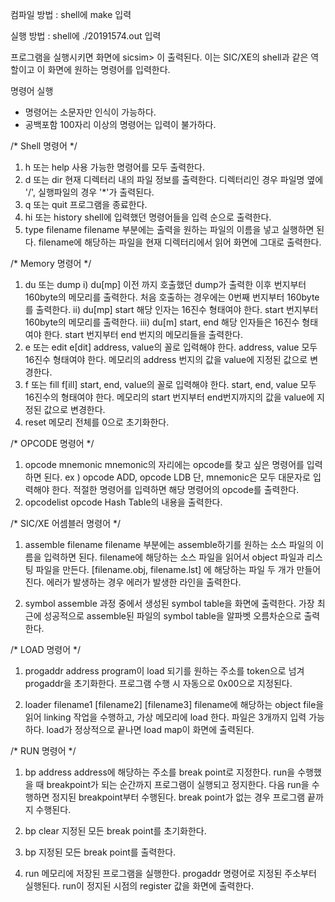 컴파일 방법	: shell에 make 입력

실행 방법	: shell에 ./20191574.out 입력

프로그램을 실행시키면 화면에 sicsim> 이 출력된다.
이는 SIC/XE의 shell과 같은 역할이고 이 화면에 원하는 명령어를 입력한다.

명령어 실행
- 명령어는 소문자만 인식이 가능하다.
- 공백포함 100자리 이상의 명령어는 입력이 불가하다.


/* Shell 명령어 */

1. h 또는 help
	사용 가능한 명령어를 모두 출력한다.
2. d 또는 dir
	현재 디렉터리 내의 파일 정보를 출력한다.
	디렉터리인 경우 파일명 옆에 '/', 실행파일의 경우 '*'가 출력된다.
3. q 또는 quit
	프로그램을 종료한다.
4. hi 또는 history
	shell에 입력했던 명령어들을 입력 순으로 출력한다.
5. type filename
	filename 부분에는 출력을 원하는 파일의 이름을 넣고 실행하면 된다.
	filename에 해당하는 파일을 현재 디렉터리에서 읽어 화면에 그대로 출력한다.	


/* Memory 명령어 */

1. du 또는 dump
	i)	du[mp]
		이전 까지 호출했던 dump가 출력한 이후 번지부터 160byte의 메모리를 출력한다.
		처음 호출하는 경우에는 0번째 번지부터 160byte를 출력한다.
	ii) du[mp] start
		해당 인자는 16진수 형태여야 한다.
		start 번지부터 160byte의 메모리를 출력한다.
	iii) du[m] start, end
		해당 인자들은 16진수 형태여야 한다.
		start 번지부터 end 번지의 메모리들을 출력한다.
2. e 또는 edit
	e[dit] address, value의 꼴로 입력해야 한다.
	address, value 모두 16진수 형태여야 한다.
	메모리의 address 번지의 값을 value에 지정된 값으로 변경한다.
3. f 또는 fill
	f[ill] start, end, value의 꼴로 입력해야 한다.
	start, end, value 모두 16진수의 형태여야 한다.
	메모리의 start 번지부터 end번지까지의 값을 value에 지정된 값으로 변경한다.
4. reset
	메모리 전체를 0으로 초기화한다.


/* OPCODE 명령어 */

1. opcode mnemonic
	mnemonic의 자리에는 opcode를 찾고 싶은 명령어를 입력하면 된다.
	ex ) opcode ADD, opcode LDB
	단, mnemonic은 모두 대문자로 입력해야 한다.
	적절한 명령어를 입력하면 해당 명령어의 opcode를 출력한다.
2. opcodelist
	opcode Hash Table의 내용을 출력한다.

/* SIC/XE 어셈블러 명령어 */

1. assemble filename
	filename 부분에는 assemble하기를 원하는 소스 파일의 이름을 입력하면 된다.
	filename에 해당하는 소스 파일을 읽어서 object 파일과 리스팅 파일을 만든다.
	[filename.obj, filename.lst] 에 해당하는 파일 두 개가 만들어 진다.
	에러가 발생하는 경우 에러가 발생한 라인을 출력한다.

2. symbol
	assemble 과정 중에서 생성된 symbol table을 화면에 출력한다.
	가장 최근에 성공적으로 assemble된 파일의 symbol table을 알파벳 오름차순으로 출력한다.


/* LOAD 명령어 */

1. progaddr address
	program이 load 되기를 원하는 주소를 token으로 넘겨 progaddr을 초기화한다.
	프로그램 수행 시 자동으로 0x00으로 지정된다.

2. loader filename1 [filename2] [filename3]
	filename에 해당하는 object file을 읽어 linking 작업을 수행하고, 가상 메모리에 load 한다.
	파일은 3개까지 입력 가능하다.
	load가 정상적으로 끝나면 load map이 화면에 출력된다.


/* RUN 명령어 */

1. bp address
	address에 해당하는 주소를 break point로 지정한다.
	run을 수행했을 때 breakpoint가 되는 순간까지 프로그램이 실행되고 정지한다.
	다음 run을 수행하면 정지된 breakpoint부터 수행된다.
	break point가 없는 경우 프로그램 끝까지 수행된다. 

2. bp clear
	지정된 모든 break point를 초기화한다.

3. bp
	지정된 모든 break point를 출력한다.

4. run
	메모리에 저장된 프로그램을 실행한다.
	progaddr 명령어로 지정된 주소부터 실행된다.
	run이 정지된 시점의 register 값을 화면에 출력한다.
